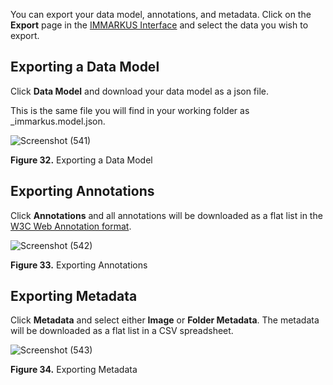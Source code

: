 You can export your data model, annotations, and metadata. Click on the **Export** page in the [IMMARKUS Interface](https://github.com/rsimon/immarkus/wiki/03-The-Interface) and select the data you wish to export.

## Exporting a Data Model

Click **Data Model** and download your data model as a json file. 

This is the same file you will find in your working folder as _immarkus.model.json.

![Screenshot (541)](https://github.com/rsimon/immarkus/assets/128056738/cf611982-8e45-4721-be02-36d4e5f4228e)

**Figure 32.** Exporting a Data Model

## Exporting Annotations

Click **Annotations** and all annotations will be downloaded as a flat list in the [W3C Web Annotation format](https://www.w3.org/TR/annotation-model/).

![Screenshot (542)](https://github.com/rsimon/immarkus/assets/128056738/1bb83de8-fd9a-4af0-bbe0-115fd3f36423)

**Figure 33.** Exporting Annotations

## Exporting Metadata

Click **Metadata** and select either **Image** or **Folder Metadata**. The metadata will be downloaded as a flat list in a CSV spreadsheet. 

![Screenshot (543)](https://github.com/rsimon/immarkus/assets/128056738/d0f73c09-ae52-4e7f-bdaa-5ded9bae9d64)

**Figure 34.** Exporting Metadata
